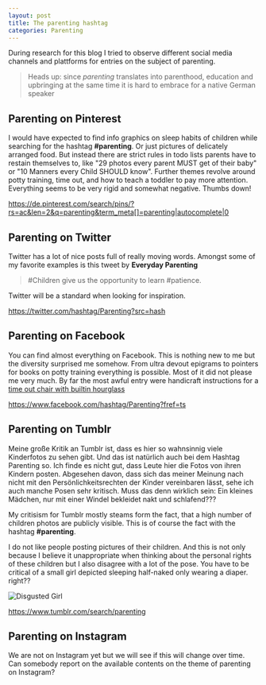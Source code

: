 ```yaml
---
layout: post
title: The parenting hashtag
categories: Parenting
---
```


During research for this blog I tried to observe different social media channels and plattforms for entries on the subject of parenting.

> Heads up: since *parenting* translates into parenthood, education and upbringing at the same time it is hard to embrace for a native German speaker

## Parenting on Pinterest

I would have expected to find info graphics on sleep habits of children while searching for the hashtag **#parenting**. Or just pictures of delicately arranged food. But instead there are strict rules in todo lists parents have to restain themselves to, like "29 photos every parent MUST get of their baby" or "10 Manners every Child SHOULD know". Further themes revolve around potty training, time out, and how to teach a toddler to pay more attention. Everything seems to be very rigid and somewhat negative. Thumbs down!

https://de.pinterest.com/search/pins/?rs=ac&len=2&q=parenting&term_meta[]=parenting|autocomplete|0

## Parenting on Twitter

Twitter has a lot of nice posts full of really moving words. Amongst some of my favorite examples is this tweet by **Everyday Parenting**

> \#Children give us the opportunity to learn \#patience.

Twitter will be a standard when looking for inspiration.

https://twitter.com/hashtag/Parenting?src=hash

## Parenting on Facebook

You can find almost everything on Facebook. This is nothing new to me but the diversity surprised me somehow. From ultra devout epigrams to pointers for books on potty training everything is possible. Most of it did not please me very much. By far the most awful entry were handicraft instructions for a [time out chair with builtin hourglass](https://www.facebook.com/TheWHOot1/photos/a.593976437312442.1073741828.106336549409769/896398203736929/?type=1&fref=nf "Time Out Chair")

https://www.facebook.com/hashtag/Parenting?fref=ts

## Parenting on Tumblr

Meine große Kritik an Tumblr ist, dass es hier so wahnsinnig viele Kinderfotos zu sehen gibt. Und das ist natürlich auch bei
dem Hashtag Parenting so. Ich finde es nicht gut, dass Leute hier die Fotos von ihren Kindern posten. Abgesehen davon, dass
sich das meiner Meinung nach nicht mit den Persönlichkeitsrechten der Kinder vereinbaren lässt, sehe ich auch manche Posen sehr
kritisch. Muss das denn wirklich sein: Ein kleines Mädchen, nur mit einer Windel bekleidet nakt und schlafend???

My critisism for Tumblr mostly steams form the fact, that a high number of children photos are publicly visible. This is of course the fact with the hashtag **\#parenting**.

I do not like people posting pictures of their children. And this is not only because I believe it unappropriate when thinking about the personal rights of these children but I also disagree with a lot of the pose. You have to be critical of a small girl depicted sleeping half-naked only wearing a diaper. right??

![Disgusted Girl](/http://giphy.com/gifs/disgusted-new-girl-JrrG2S26HOuf6)

https://www.tumblr.com/search/parenting

## Parenting on Instagram

We are not on Instagram yet but we will see if this will change over time. Can somebody report on the available contents on the theme of parenting on Instagram?
